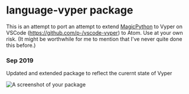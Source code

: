 # language-vyper package

This is an attempt to port an attempt to extend [MagicPython](https://github.com/MagicStack/MagicPython/blob/master/grammars/MagicPython.tmLanguage) to Vyper on VSCode (https://github.com/p-/vscode-vyper) to Atom. Use at your own risk. (It might be worthwhile for me to mention that I've never quite done this before.)

### Sep 2019
Updated and extended package to reflect the curernt state of Vyper

![A screenshot of your package](https://imgur.com/a/GORuk9d)
